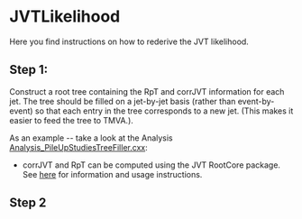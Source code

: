 JVTLikelihood
=======================

Here you find instructions on how to rederive the JVT likelihood. 


## Step 1:

Construct a root tree containing the RpT and corrJVT information for each jet. The tree should be filled on a jet-by-jet basis (rather than event-by-event) so that each entry in the tree corresponds to a new jet. (This makes it easier to feed the tree to TMVA.). 

As an example -- take a look at the Analysis [Analysis_PileUpStudiesTreeFiller.cxx](../ProofAna/PileUpStudies/analyses/Analysis_PileUpStudiesTreeFiller.cxx):

 * corrJVT and RpT can be computed using the JVT RootCore package. See [here](..//ProofAna/utils/JetVertexTagger) for information and usage instructions. 

## Step 2 
